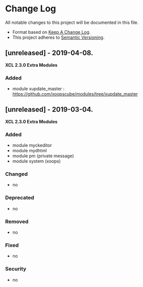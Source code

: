 # Change Log

All notable changes to this project will be documented in this file.

- Format based on [Keep A Change Log](https://keepachangelog.com/en/1.0.0/).
- This project adheres to [Semantic Versioning](https://semver.org/).

## [unreleased] - 2019-04-08.

**XCL 2.3.0 Extra Modules**

### Added

- module xupdate_master : https://github.com/xoopscube/modules/tree/xupdate_master

## [unreleased] - 2019-03-04.

**XCL 2.3.0 Extra Modules**

### Added

- module myckeditor
- module mydhtml
- module pm (private message)
- module system (xoops)

### Changed

- no

### Deprecated

- no

### Removed

- no

### Fixed

- no

### Security

- no
